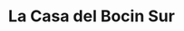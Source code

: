 ---
title: "La Casa del Bocin Sur"
url: /quito/la-casa-del-bocin-sur/
shop: piezas de automóviles
---